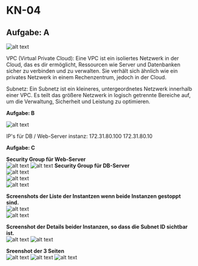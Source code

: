 # KN-04 

## Aufgabe: A <br>

![alt text](image-1.png) <br>

VPC (Virtual Private Cloud):
Eine VPC ist ein isoliertes Netzwerk in der Cloud, das es dir ermöglicht, Ressourcen wie Server und Datenbanken sicher zu verbinden und zu verwalten. Sie verhält sich ähnlich wie ein privates Netzwerk in einem Rechenzentrum, jedoch in der Cloud.

Subnetz:
Ein Subnetz ist ein kleineres, untergeordnetes Netzwerk innerhalb einer VPC. Es teilt das größere Netzwerk in logisch getrennte Bereiche auf, um die Verwaltung, Sicherheit und Leistung zu optimieren.

**Aufgabe: B** <br>

![alt text](image-4.png)

IP's für DB / Web-Server instanz:
172.31.80.100
172.31.80.10

**Aufgabe: C** <br>

**Security Group für Web-Server** <br>
![alt text](image-5.png)
![alt text](<Screenshot 2024-12-12 144540.png>)
**Security Group für DB-Server** <br>
![alt text](image-6.png) <br>
![alt text](image-7.png) <br>
![alt text](image-8.png) <br>

**Screenshots der Liste der Instantzen wenn beide Instanzen gestoppt sind.** <br>
![alt text](image-12.png) <br>
![alt text](image-13.png) <br>

**Screenshot der Details beider Instanzen, so dass die Subnet ID sichtbar ist.** <br>
![alt text](image-14.png)
![alt text](image-15.png)

**Sreenshot der 3 Seiten** <br>
![alt text](image-9.png)
![alt text](image-10.png)
![alt text](image-11.png)
